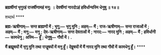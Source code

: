 **ब्रह्मर्षीणां भृगुरहं राजर्षीणामहं मनु: ।** **देवर्षीणां नारदोऽहं हविर्धान्यस्मि धेनुषु ॥ १४॥** 

शब्दार्थ **** 

**ब्रह्म-ऋषीणाम्—** **सन्त ब्राह्मणों में** **; भृगु:—** **भृगु मुनि** **; अहम्—** **मैं** **; राज-ऋषीणाम्—** **सन्त राजाओं में** **; अहम्—** **मैं** **; मनु:—** **मनु** **;** **देव-ऋषीणाम्—** **सन्त देवताओं में** **; नारद:—** **नारद मुनि** **; अहम्—** **मैं** **; हविर्धानी—** **कामधेनु** **; अस्मि—** **हूँ** **; धेनुषु—** **गौवों में।** **.** 

**मैं ब्रह्मॢषयों में भृगु मुनि तथा राजॢषयों में मनु हूँ। देवॢषयों में मैं नारद मुनि तथा गौवों में** **कामधेनु हूँ।** **** 